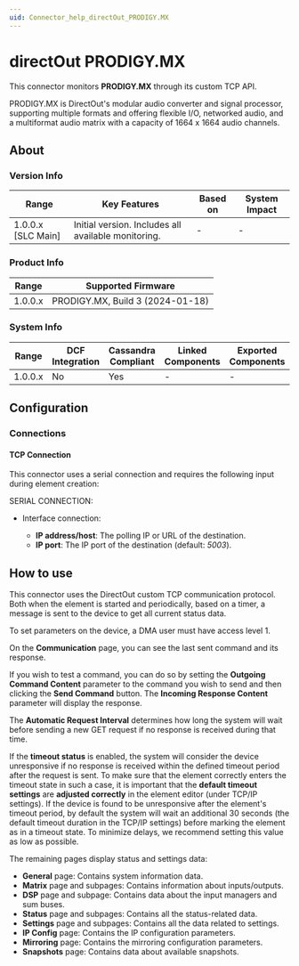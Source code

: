 ```yaml
---
uid: Connector_help_directOut_PRODIGY.MX
---
```


# directOut PRODIGY.MX

This connector monitors **PRODIGY.MX** through its custom TCP API.

PRODIGY.MX is DirectOut's modular audio converter and signal processor, supporting multiple formats and offering flexible I/O, networked audio, and a multiformat audio matrix with a capacity of 1664 x 1664 audio channels.

## About

### Version Info

| Range              | Key Features                                        | Based on | System Impact |
|--------------------|-----------------------------------------------------|----------|---------------|
| 1.0.0.x [SLC Main] | Initial version. Includes all available monitoring. | -        | -             |

### Product Info

| Range     | Supported Firmware                                |
|-----------|---------------------------------------------------|
| 1.0.0.x   | PRODIGY.MX, Build 3 (2024-01-18)                  |

### System Info

| Range     | DCF Integration     | Cassandra Compliant     | Linked Components     | Exported Components     |
|-----------|---------------------|-------------------------|-----------------------|-------------------------|
| 1.0.0.x   | No                  | Yes                     | -                     | -                       |

## Configuration

### Connections

#### TCP Connection

This connector uses a serial connection and requires the following input during element creation:

SERIAL CONNECTION:

- Interface connection:

  - **IP address/host**: The polling IP or URL of the destination.
  - **IP port**: The IP port of the destination (default: *5003*).

## How to use

This connector uses the DirectOut custom TCP communication protocol. Both when the element is started and periodically, based on a timer, a message is sent to the device to get all current status data.

To set parameters on the device, a DMA user must have access level 1.

On the **Communication** page, you can see the last sent command and its response.

If you wish to test a command, you can do so by setting the **Outgoing Command Content** parameter to the command you wish to send and then clicking the **Send Command** button. The **Incoming Response Content** parameter will display the response.

The **Automatic Request Interval** determines how long the system will wait before sending a new GET request if no response is received during that time.

If the **timeout status** is enabled, the system will consider the device unresponsive if no response is received within the defined timeout period after the request is sent. To make sure that the element correctly enters the timeout state in such a case, it is important that the **default timeout settings** are **adjusted correctly** in the element editor (under TCP/IP settings). If the device is found to be unresponsive after the element's timeout period, by default the system will wait an additional 30 seconds (the default timeout duration in the TCP/IP settings) before marking the element as in a timeout state. To minimize delays, we recommend setting this value as low as possible.

The remaining pages display status and settings data:

- **General** page: Contains system information data.
- **Matrix** page and subpages: Contains information about inputs/outputs.
- **DSP** page and subpage: Contains data about the input managers and sum buses.
- **Status** page and subpages: Contains all the status-related data.
- **Settings** page and subpages: Contains all the data related to settings.
- **IP Config** page: Contains the IP configuration parameters.
- **Mirroring** page: Contains the mirroring configuration parameters.
- **Snapshots** page: Contains data about available snapshots.
